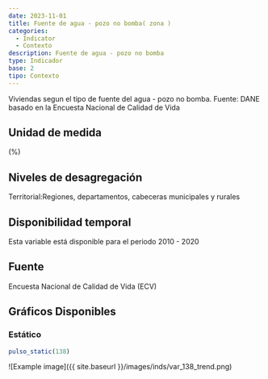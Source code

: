 ```yaml
---
date: 2023-11-01
title: Fuente de agua - pozo no bomba( zona )
categories:
  - Indicator
  - Contexto
description: Fuente de agua - pozo no bomba
type: Indicador
base: 2
tipo: Contexto
--- 
```


Viviendas segun el tipo de fuente del agua - pozo no bomba.
Fuente: DANE basado en la Encuesta Nacional de Calidad de Vida

## Unidad de medida
(%)

## Niveles de desagregación
Territorial:Regiones, departamentos, cabeceras municipales y rurales

## Disponibilidad temporal
Esta variable está disponible para el periodo 2010 - 2020

## Fuente
Encuesta Nacional de Calidad de Vida (ECV)

## Gráficos Disponibles

### Estático

``` R
pulso_static(138)
```

![Example image]({{ site.baseurl }}/images/inds/var_138_trend.png)